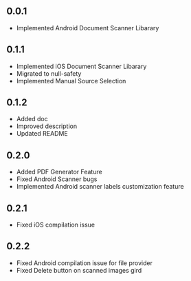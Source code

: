 ## 0.0.1

* Implemented Android Document Scanner Libarary

## 0.1.1

* Implemented iOS Document Scanner Libarary
* Migrated to null-safety
* Implemented Manual Source Selection

## 0.1.2

* Added doc
* Improved description
* Updated README
## 0.2.0

* Added PDF Generator Feature
* Fixed Android Scanner bugs
* Implemented Android scanner labels customization feature
## 0.2.1

* Fixed iOS compilation issue
## 0.2.2

* Fixed Android compilation issue for file provider
* Fixed Delete button on scanned images gird